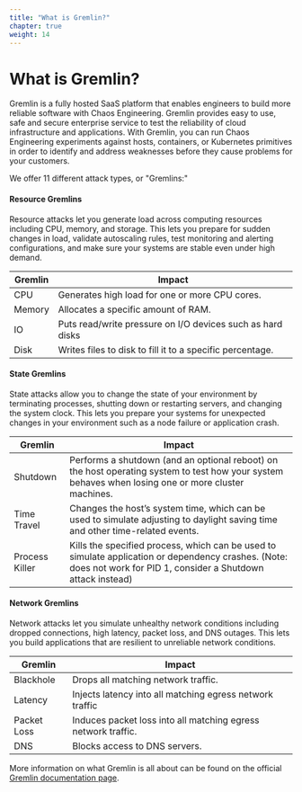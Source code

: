 ```yaml
---
title: "What is Gremlin?"
chapter: true
weight: 14
---
```


# What is Gremlin?

Gremlin is a fully hosted SaaS platform that enables engineers to build more reliable software with Chaos Engineering. Gremlin provides easy to use, safe and secure enterprise service to test the reliability of cloud infrastructure and applications. With Gremlin, you can run Chaos Engineering experiments against hosts, containers, or Kubernetes primitives in order to identify and address weaknesses before they cause problems for your customers.

We offer 11 different attack types, or "Gremlins:"

#### Resource Gremlins
Resource attacks let you generate load across computing resources including CPU, memory, and storage. This lets you prepare for sudden changes in load, validate autoscaling rules, test monitoring and alerting configurations, and make sure your systems are stable even under high demand.

|Gremlin  | Impact                                                        |
|--------|----------------------------------------------------------------|
| CPU    |  Generates high load for one or more CPU cores.                |
| Memory |  Allocates a specific amount of RAM.                           |
| IO     |  Puts read/write pressure on I/O devices such as hard disks    |
| Disk   |  Writes files to disk to fill it to a specific percentage.     |

#### State Gremlins

State attacks allow you to change the state of your environment by terminating processes, shutting down or restarting servers, and changing the system clock. This lets you prepare your systems for unexpected changes in your environment such as a node failure or application crash.

|Gremlin         | Impact                                                         |
|----------------|----------------------------------------------------------------|
| Shutdown       |  Performs a shutdown (and an optional reboot) on the host operating system to test how your system behaves when losing one or more cluster machines.                                              |
| Time Travel    | Changes the host’s system time, which can be used to simulate adjusting to daylight saving time and other time-related events.                                                              |
| Process Killer |  Kills the specified process, which can be used to simulate application or dependency crashes. (Note: does not work for PID 1, consider a Shutdown attack instead)                                    |

#### Network Gremlins

Network attacks let you simulate unhealthy network conditions including dropped connections, high latency, packet loss, and DNS outages. This lets you build applications that are resilient to unreliable network conditions.

|Gremlin      | Impact                                                        |
|-------------|---------------------------------------------------------------|
| Blackhole   |  Drops all matching network traffic.                          |
| Latency     |  Injects latency into all matching egress network traffic     |
| Packet Loss |  Induces packet loss into all matching egress network traffic.|
| DNS         |  Blocks access to DNS servers.                                |

More information on what Gremlin is all about can be found on the official [Gremlin documentation page](https://www.gremlin.com/docs/infrastructure-layer/attacks/).
